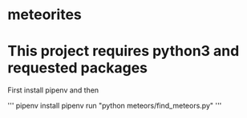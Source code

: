 # meteorites


# This project requires python3 and requested packages

First install pipenv and then

'''
pipenv install
pipenv run "python meteors/find_meteors.py"
'''
